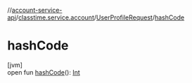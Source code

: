 //[account-service-api](../../../index.md)/[classtime.service.account](../index.md)/[UserProfileRequest](index.md)/[hashCode](hash-code.md)

# hashCode

[jvm]\
open fun [hashCode](hash-code.md)(): [Int](https://kotlinlang.org/api/latest/jvm/stdlib/kotlin/-int/index.html)
